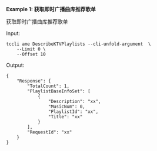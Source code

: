 **Example 1: 获取即时广播曲库推荐歌单**

获取即时广播曲库推荐歌单

Input: 

```
tccli ame DescribeKTVPlaylists --cli-unfold-argument  \
    --Limit 0 \
    --Offset 10
```

Output: 
```
{
    "Response": {
        "TotalCount": 1,
        "PlaylistBaseInfoSet": [
            {
                "Description": "xx",
                "MusicNum": 0,
                "PlaylistId": "xx",
                "Title": "xx"
            }
        ],
        "RequestId": "xx"
    }
}
```


